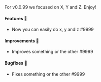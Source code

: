 For v0.0.99 we focused on X, Y and Z. Enjoy!

#### Features 🚀

- Now you can easily do x, y and z #9999

#### Improvements 🔧

- Improves something or the other #9999

#### Bugfixes 🔴

- Fixes something or the other #9999
